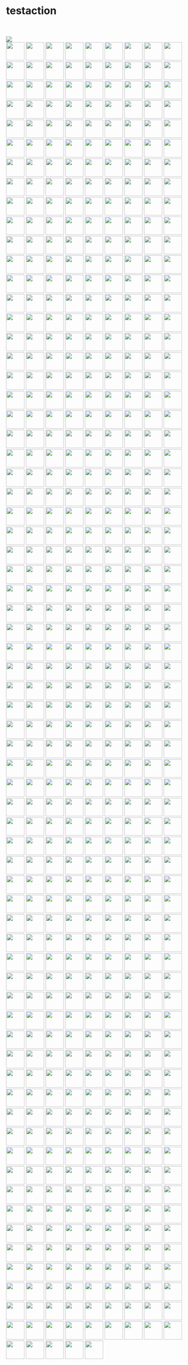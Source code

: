 # testaction
<br><!-- Do not remove start of hero-bot --><br>
<img src="https://img.shields.io/badge/all--contributors-608-orange"><br>
<a href="https://github.com/zxf2017"><img src="https://avatars.githubusercontent.com/u/29620478?v=4" width="50px" /></a>
<a href="https://github.com/zwhitchcox"><img src="https://avatars.githubusercontent.com/u/4328800?v=4" width="50px" /></a>
<a href="https://github.com/zwd1208"><img src="https://avatars.githubusercontent.com/u/15153901?v=4" width="50px" /></a>
<a href="https://github.com/zpao"><img src="https://avatars.githubusercontent.com/u/8445?v=4" width="50px" /></a>
<a href="https://github.com/zombieJ"><img src="https://avatars.githubusercontent.com/u/5378891?v=4" width="50px" /></a>
<a href="https://github.com/zhoubo0317"><img src="https://avatars.githubusercontent.com/u/51948620?v=4" width="50px" /></a>
<a href="https://github.com/zertosh"><img src="https://avatars.githubusercontent.com/u/830952?v=4" width="50px" /></a>
<a href="https://github.com/zerowe-seven"><img src="https://avatars.githubusercontent.com/u/57790060?v=4" width="50px" /></a>
<a href="https://github.com/zcohn"><img src="https://avatars.githubusercontent.com/u/10077390?v=4" width="50px" /></a>
<a href="https://github.com/yxm1536"><img src="https://avatars.githubusercontent.com/u/62009483?v=4" width="50px" /></a>
<a href="https://github.com/yuyokk"><img src="https://avatars.githubusercontent.com/u/1225343?v=4" width="50px" /></a>
<a href="https://github.com/yungsters"><img src="https://avatars.githubusercontent.com/u/55161?v=4" width="50px" /></a>
<a href="https://github.com/yu-tian113"><img src="https://avatars.githubusercontent.com/u/1249823?v=4" width="50px" /></a>
<a href="https://github.com/youny626"><img src="https://avatars.githubusercontent.com/u/9016120?v=4" width="50px" /></a>
<a href="https://github.com/yiuluchen"><img src="https://avatars.githubusercontent.com/u/23047684?v=4" width="50px" /></a>
<a href="https://github.com/yiminghe"><img src="https://avatars.githubusercontent.com/u/200876?v=4" width="50px" /></a>
<a href="https://github.com/yhmo"><img src="https://avatars.githubusercontent.com/u/2282099?v=4" width="50px" /></a>
<a href="https://github.com/yhagio"><img src="https://avatars.githubusercontent.com/u/2874081?v=4" width="50px" /></a>
<a href="https://github.com/yenshih"><img src="https://avatars.githubusercontent.com/u/14069488?v=4" width="50px" /></a>
<a href="https://github.com/yding6"><img src="https://avatars.githubusercontent.com/u/26910870?v=4" width="50px" /></a>
<a href="https://github.com/yanliang567"><img src="https://avatars.githubusercontent.com/u/82361606?v=4" width="50px" /></a>
<a href="https://github.com/yangshun"><img src="https://avatars.githubusercontent.com/u/1315101?v=4" width="50px" /></a>
<a href="https://github.com/yangmillstheory"><img src="https://avatars.githubusercontent.com/u/2729079?v=4" width="50px" /></a>
<a href="https://github.com/yamasite"><img src="https://avatars.githubusercontent.com/u/10089260?v=4" width="50px" /></a>
<a href="https://github.com/xudalin0609"><img src="https://avatars.githubusercontent.com/u/35444753?v=4" width="50px" /></a>
<a href="https://github.com/xjlim"><img src="https://avatars.githubusercontent.com/u/10875678?v=4" width="50px" /></a>
<a href="https://github.com/xixixao"><img src="https://avatars.githubusercontent.com/u/1473433?v=4" width="50px" /></a>
<a href="https://github.com/xige-16"><img src="https://avatars.githubusercontent.com/u/20124155?v=4" width="50px" /></a>
<a href="https://github.com/xiecong"><img src="https://avatars.githubusercontent.com/u/2120510?v=4" width="50px" /></a>
<a href="https://github.com/xiaocai2333"><img src="https://avatars.githubusercontent.com/u/46207236?v=4" width="50px" /></a>
<a href="https://github.com/wscxyey"><img src="https://avatars.githubusercontent.com/u/48882296?v=4" width="50px" /></a>
<a href="https://github.com/wincent"><img src="https://avatars.githubusercontent.com/u/7074?v=4" width="50px" /></a>
<a href="https://github.com/wherestheguac"><img src="https://avatars.githubusercontent.com/u/24465189?v=4" width="50px" /></a>
<a href="https://github.com/weishuo2"><img src="https://avatars.githubusercontent.com/u/27938020?v=4" width="50px" /></a>
<a href="https://github.com/water32"><img src="https://avatars.githubusercontent.com/u/13234561?v=4" width="50px" /></a>
<a href="https://github.com/watadarkstar"><img src="https://avatars.githubusercontent.com/u/3059371?v=4" width="50px" /></a>
<a href="https://github.com/wangting0128"><img src="https://avatars.githubusercontent.com/u/26307815?v=4" width="50px" /></a>
<a href="https://github.com/waldreiter"><img src="https://avatars.githubusercontent.com/u/1382156?v=4" width="50px" /></a>
<a href="https://github.com/volkanunsal"><img src="https://avatars.githubusercontent.com/u/151600?v=4" width="50px" /></a>
<a href="https://github.com/vjeux"><img src="https://avatars.githubusercontent.com/u/197597?v=4" width="50px" /></a>
<a href="https://github.com/vitorbal"><img src="https://avatars.githubusercontent.com/u/626038?v=4" width="50px" /></a>
<a href="https://github.com/vipulnsward"><img src="https://avatars.githubusercontent.com/u/567626?v=4" width="50px" /></a>
<a href="https://github.com/vincentriemer"><img src="https://avatars.githubusercontent.com/u/1398555?v=4" width="50px" /></a>
<a href="https://github.com/vfdev-5"><img src="https://avatars.githubusercontent.com/u/2459423?v=4" width="50px" /></a>
<a href="https://github.com/vaibhavjayaraman"><img src="https://avatars.githubusercontent.com/u/26752388?v=4" width="50px" /></a>
<a href="https://github.com/undernewmanagement"><img src="https://avatars.githubusercontent.com/u/351998?v=4" width="50px" /></a>
<a href="https://github.com/tux-tn"><img src="https://avatars.githubusercontent.com/u/1423022?v=4" width="50px" /></a>
<a href="https://github.com/tttp"><img src="https://avatars.githubusercontent.com/u/128426?v=4" width="50px" /></a>
<a href="https://github.com/tsriram"><img src="https://avatars.githubusercontent.com/u/450559?v=4" width="50px" /></a>
<a href="https://github.com/trueadm"><img src="https://avatars.githubusercontent.com/u/1519870?v=4" width="50px" /></a>
<a href="https://github.com/troydemonbreun"><img src="https://avatars.githubusercontent.com/u/770448?v=4" width="50px" /></a>
<a href="https://github.com/troutowicz"><img src="https://avatars.githubusercontent.com/u/8117994?v=4" width="50px" /></a>
<a href="https://github.com/trevorsmith"><img src="https://avatars.githubusercontent.com/u/14433?v=4" width="50px" /></a>
<a href="https://github.com/tomocchino"><img src="https://avatars.githubusercontent.com/u/13947?v=4" width="50px" /></a>
<a href="https://github.com/tinkerlin"><img src="https://avatars.githubusercontent.com/u/13817362?v=4" width="50px" /></a>
<a href="https://github.com/timjacobi"><img src="https://avatars.githubusercontent.com/u/2023165?v=4" width="50px" /></a>
<a href="https://github.com/thywdy"><img src="https://avatars.githubusercontent.com/u/56624359?v=4" width="50px" /></a>
<a href="https://github.com/thymikee"><img src="https://avatars.githubusercontent.com/u/5106466?v=4" width="50px" /></a>
<a href="https://github.com/threepointone"><img src="https://avatars.githubusercontent.com/u/18808?v=4" width="50px" /></a>
<a href="https://github.com/thiago-franco"><img src="https://avatars.githubusercontent.com/u/4977807?v=4" width="50px" /></a>
<a href="https://github.com/theseyi"><img src="https://avatars.githubusercontent.com/u/3725821?v=4" width="50px" /></a>
<a href="https://github.com/thekevlau"><img src="https://avatars.githubusercontent.com/u/4583201?v=4" width="50px" /></a>
<a href="https://github.com/theKashey"><img src="https://avatars.githubusercontent.com/u/582410?v=4" width="50px" /></a>
<a href="https://github.com/thatch"><img src="https://avatars.githubusercontent.com/u/49834?v=4" width="50px" /></a>
<a href="https://github.com/terabaud"><img src="https://avatars.githubusercontent.com/u/949950?v=4" width="50px" /></a>
<a href="https://github.com/teosz"><img src="https://avatars.githubusercontent.com/u/4419636?v=4" width="50px" /></a>
<a href="https://github.com/tendant"><img src="https://avatars.githubusercontent.com/u/37181?v=4" width="50px" /></a>
<a href="https://github.com/tbroadley"><img src="https://avatars.githubusercontent.com/u/8731922?v=4" width="50px" /></a>
<a href="https://github.com/taydy"><img src="https://avatars.githubusercontent.com/u/24822588?v=4" width="50px" /></a>
<a href="https://github.com/taneliang"><img src="https://avatars.githubusercontent.com/u/12784593?v=4" width="50px" /></a>
<a href="https://github.com/talentAN"><img src="https://avatars.githubusercontent.com/u/17634030?v=4" width="50px" /></a>
<a href="https://github.com/taehwanno"><img src="https://avatars.githubusercontent.com/u/7760903?v=4" width="50px" /></a>
<a href="https://github.com/tae-jun"><img src="https://avatars.githubusercontent.com/u/8201019?v=4" width="50px" /></a>
<a href="https://github.com/syranide"><img src="https://avatars.githubusercontent.com/u/1714255?v=4" width="50px" /></a>
<a href="https://github.com/sw-yx"><img src="https://avatars.githubusercontent.com/u/6764957?v=4" width="50px" /></a>
<a href="https://github.com/sverrejoh"><img src="https://avatars.githubusercontent.com/u/1209?v=4" width="50px" /></a>
<a href="https://github.com/svenheden"><img src="https://avatars.githubusercontent.com/u/76098?v=4" width="50px" /></a>
<a href="https://github.com/sunby"><img src="https://avatars.githubusercontent.com/u/9817127?v=4" width="50px" /></a>
<a href="https://github.com/subtleGradient"><img src="https://avatars.githubusercontent.com/u/4117?v=4" width="50px" /></a>
<a href="https://github.com/submetu"><img src="https://avatars.githubusercontent.com/u/18688941?v=4" width="50px" /></a>
<a href="https://github.com/stoyan"><img src="https://avatars.githubusercontent.com/u/51308?v=4" width="50px" /></a>
<a href="https://github.com/stkb"><img src="https://avatars.githubusercontent.com/u/6125444?v=4" width="50px" /></a>
<a href="https://github.com/stevemandala"><img src="https://avatars.githubusercontent.com/u/9901641?v=4" width="50px" /></a>
<a href="https://github.com/sre-ci-robot"><img src="https://avatars.githubusercontent.com/u/56469371?v=4" width="50px" /></a>
<a href="https://github.com/sophiebits-humu"><img src="https://avatars.githubusercontent.com/u/46688646?v=4" width="50px" /></a>
<a href="https://github.com/sophiebits"><img src="https://avatars.githubusercontent.com/u/6820?v=4" width="50px" /></a>
<a href="https://github.com/sophiawho"><img src="https://avatars.githubusercontent.com/u/22530390?v=4" width="50px" /></a>
<a href="https://github.com/sompylasar"><img src="https://avatars.githubusercontent.com/u/498274?v=4" width="50px" /></a>
<a href="https://github.com/snyk-bot"><img src="https://avatars.githubusercontent.com/u/19733683?v=4" width="50px" /></a>
<a href="https://github.com/slorber"><img src="https://avatars.githubusercontent.com/u/749374?v=4" width="50px" /></a>
<a href="https://github.com/sktguha"><img src="https://avatars.githubusercontent.com/u/8387608?v=4" width="50px" /></a>
<a href="https://github.com/skiritsis"><img src="https://avatars.githubusercontent.com/u/29357763?v=4" width="50px" /></a>
<a href="https://github.com/siriusctrl"><img src="https://avatars.githubusercontent.com/u/26541600?v=4" width="50px" /></a>
<a href="https://github.com/shubheksha"><img src="https://avatars.githubusercontent.com/u/7693422?v=4" width="50px" /></a>
<a href="https://github.com/shubhankaray"><img src="https://avatars.githubusercontent.com/u/28792543?v=4" width="50px" /></a>
<a href="https://github.com/shripadk"><img src="https://avatars.githubusercontent.com/u/189344?v=4" width="50px" /></a>
<a href="https://github.com/shiyu22"><img src="https://avatars.githubusercontent.com/u/53459423?v=4" width="50px" /></a>
<a href="https://github.com/shiyu09"><img src="https://avatars.githubusercontent.com/u/39143280?v=4" width="50px" /></a>
<a href="https://github.com/shinnn"><img src="https://avatars.githubusercontent.com/u/1131567?v=4" width="50px" /></a>
<a href="https://github.com/shengjun1985"><img src="https://avatars.githubusercontent.com/u/49774184?v=4" width="50px" /></a>
<a href="https://github.com/shengjh"><img src="https://avatars.githubusercontent.com/u/46514371?v=4" width="50px" /></a>
<a href="https://github.com/shanghaikid"><img src="https://avatars.githubusercontent.com/u/185051?v=4" width="50px" /></a>
<a href="https://github.com/shaneosullivan"><img src="https://avatars.githubusercontent.com/u/49378?v=4" width="50px" /></a>
<a href="https://github.com/shana0325"><img src="https://avatars.githubusercontent.com/u/33335490?v=4" width="50px" /></a>
<a href="https://github.com/seiffert"><img src="https://avatars.githubusercontent.com/u/1111118?v=4" width="50px" /></a>
<a href="https://github.com/sebmck"><img src="https://avatars.githubusercontent.com/u/853712?v=4" width="50px" /></a>
<a href="https://github.com/sebmarkbage"><img src="https://avatars.githubusercontent.com/u/63648?v=4" width="50px" /></a>
<a href="https://github.com/sdsingh"><img src="https://avatars.githubusercontent.com/u/3139282?v=4" width="50px" /></a>
<a href="https://github.com/sdaulton"><img src="https://avatars.githubusercontent.com/u/8037929?v=4" width="50px" /></a>
<a href="https://github.com/scsven"><img src="https://avatars.githubusercontent.com/u/12595343?v=4" width="50px" /></a>
<a href="https://github.com/scottburch"><img src="https://avatars.githubusercontent.com/u/103808?v=4" width="50px" /></a>
<a href="https://github.com/saravananselvamohan"><img src="https://avatars.githubusercontent.com/u/43172875?v=4" width="50px" /></a>
<a href="https://github.com/samselikoff"><img src="https://avatars.githubusercontent.com/u/2922250?v=4" width="50px" /></a>
<a href="https://github.com/sammy-SC"><img src="https://avatars.githubusercontent.com/u/1733610?v=4" width="50px" /></a>
<a href="https://github.com/sahuang"><img src="https://avatars.githubusercontent.com/u/26035292?v=4" width="50px" /></a>
<a href="https://github.com/sahrens"><img src="https://avatars.githubusercontent.com/u/1509831?v=4" width="50px" /></a>
<a href="https://github.com/ryota-murakami"><img src="https://avatars.githubusercontent.com/u/5501268?v=4" width="50px" /></a>
<a href="https://github.com/rwoodnz"><img src="https://avatars.githubusercontent.com/u/6194471?v=4" width="50px" /></a>
<a href="https://github.com/rthor"><img src="https://avatars.githubusercontent.com/u/1608329?v=4" width="50px" /></a>
<a href="https://github.com/rricard"><img src="https://avatars.githubusercontent.com/u/246520?v=4" width="50px" /></a>
<a href="https://github.com/rpanchal1996"><img src="https://avatars.githubusercontent.com/u/15156643?v=4" width="50px" /></a>
<a href="https://github.com/romamatusevich"><img src="https://avatars.githubusercontent.com/u/1313221?v=4" width="50px" /></a>
<a href="https://github.com/roderickhsiao"><img src="https://avatars.githubusercontent.com/u/3906130?v=4" width="50px" /></a>
<a href="https://github.com/robinweser"><img src="https://avatars.githubusercontent.com/u/10060928?v=4" width="50px" /></a>
<a href="https://github.com/rileytomasek"><img src="https://avatars.githubusercontent.com/u/895082?v=4" width="50px" /></a>
<a href="https://github.com/rickyvetter"><img src="https://avatars.githubusercontent.com/u/4370652?v=4" width="50px" /></a>
<a href="https://github.com/rickhanlonii"><img src="https://avatars.githubusercontent.com/u/2440089?v=4" width="50px" /></a>
<a href="https://github.com/rickbeerendonk"><img src="https://avatars.githubusercontent.com/u/479223?v=4" width="50px" /></a>
<a href="https://github.com/richiethomas"><img src="https://avatars.githubusercontent.com/u/3839713?v=4" width="50px" /></a>
<a href="https://github.com/richardliaw"><img src="https://avatars.githubusercontent.com/u/4529381?v=4" width="50px" /></a>
<a href="https://github.com/remixz"><img src="https://avatars.githubusercontent.com/u/1459603?v=4" width="50px" /></a>
<a href="https://github.com/raunofreiberg"><img src="https://avatars.githubusercontent.com/u/23662329?v=4" width="50px" /></a>
<a href="https://github.com/raphamorim"><img src="https://avatars.githubusercontent.com/u/3630346?v=4" width="50px" /></a>
<a href="https://github.com/rajendraarora16"><img src="https://avatars.githubusercontent.com/u/7589596?v=4" width="50px" /></a>
<a href="https://github.com/rafd"><img src="https://avatars.githubusercontent.com/u/89664?v=4" width="50px" /></a>
<a href="https://github.com/quark-zju"><img src="https://avatars.githubusercontent.com/u/445459?v=4" width="50px" /></a>
<a href="https://github.com/quadrupleslap"><img src="https://avatars.githubusercontent.com/u/6666547?v=4" width="50px" /></a>
<a href="https://github.com/qingfeng10"><img src="https://avatars.githubusercontent.com/u/9359056?v=4" width="50px" /></a>
<a href="https://github.com/puradox"><img src="https://avatars.githubusercontent.com/u/941763?v=4" width="50px" /></a>
<a href="https://github.com/protron"><img src="https://avatars.githubusercontent.com/u/465963?v=4" width="50px" /></a>
<a href="https://github.com/prayagverma"><img src="https://avatars.githubusercontent.com/u/829526?v=4" width="50px" /></a>
<a href="https://github.com/prathamesh-sonpatki"><img src="https://avatars.githubusercontent.com/u/621238?v=4" width="50px" /></a>
<a href="https://github.com/pradeep90"><img src="https://avatars.githubusercontent.com/u/386555?v=4" width="50px" /></a>
<a href="https://github.com/pomber"><img src="https://avatars.githubusercontent.com/u/1911623?v=4" width="50px" /></a>
<a href="https://github.com/pluma"><img src="https://avatars.githubusercontent.com/u/1280922?v=4" width="50px" /></a>
<a href="https://github.com/plievone"><img src="https://avatars.githubusercontent.com/u/134936?v=4" width="50px" /></a>
<a href="https://github.com/piscolomo"><img src="https://avatars.githubusercontent.com/u/1186240?v=4" width="50px" /></a>
<a href="https://github.com/piranha"><img src="https://avatars.githubusercontent.com/u/6553?v=4" width="50px" /></a>
<a href="https://github.com/piperchester"><img src="https://avatars.githubusercontent.com/u/1530684?v=4" width="50px" /></a>
<a href="https://github.com/pieterv"><img src="https://avatars.githubusercontent.com/u/438482?v=4" width="50px" /></a>
<a href="https://github.com/philix"><img src="https://avatars.githubusercontent.com/u/207795?v=4" width="50px" /></a>
<a href="https://github.com/philipp-spiess"><img src="https://avatars.githubusercontent.com/u/458591?v=4" width="50px" /></a>
<a href="https://github.com/phantom8548"><img src="https://avatars.githubusercontent.com/u/11576622?v=4" width="50px" /></a>
<a href="https://github.com/petehunt"><img src="https://avatars.githubusercontent.com/u/239742?v=4" width="50px" /></a>
<a href="https://github.com/pengjeck"><img src="https://avatars.githubusercontent.com/u/14035577?v=4" width="50px" /></a>
<a href="https://github.com/pekim"><img src="https://avatars.githubusercontent.com/u/40704?v=4" width="50px" /></a>
<a href="https://github.com/pedronauck"><img src="https://avatars.githubusercontent.com/u/2029172?v=4" width="50px" /></a>
<a href="https://github.com/passy"><img src="https://avatars.githubusercontent.com/u/9906?v=4" width="50px" /></a>
<a href="https://github.com/orta"><img src="https://avatars.githubusercontent.com/u/49038?v=4" width="50px" /></a>
<a href="https://github.com/operatino"><img src="https://avatars.githubusercontent.com/u/1260461?v=4" width="50px" /></a>
<a href="https://github.com/op-hunter"><img src="https://avatars.githubusercontent.com/u/5617677?v=4" width="50px" /></a>
<a href="https://github.com/omarsy"><img src="https://avatars.githubusercontent.com/u/15034695?v=4" width="50px" /></a>
<a href="https://github.com/oluckyman"><img src="https://avatars.githubusercontent.com/u/642673?v=4" width="50px" /></a>
<a href="https://github.com/oiva"><img src="https://avatars.githubusercontent.com/u/504591?v=4" width="50px" /></a>
<a href="https://github.com/nw"><img src="https://avatars.githubusercontent.com/u/54197?v=4" width="50px" /></a>
<a href="https://github.com/nutboltu"><img src="https://avatars.githubusercontent.com/u/9896958?v=4" width="50px" /></a>
<a href="https://github.com/noyobo"><img src="https://avatars.githubusercontent.com/u/1292082?v=4" width="50px" /></a>
<a href="https://github.com/nmn"><img src="https://avatars.githubusercontent.com/u/3582514?v=4" width="50px" /></a>
<a href="https://github.com/nmasahiro"><img src="https://avatars.githubusercontent.com/u/10880858?v=4" width="50px" /></a>
<a href="https://github.com/ning-github"><img src="https://avatars.githubusercontent.com/u/7812178?v=4" width="50px" /></a>
<a href="https://github.com/nikolas"><img src="https://avatars.githubusercontent.com/u/59292?v=4" width="50px" /></a>
<a href="https://github.com/nihgwu"><img src="https://avatars.githubusercontent.com/u/2595058?v=4" width="50px" /></a>
<a href="https://github.com/nick-thompson"><img src="https://avatars.githubusercontent.com/u/1278445?v=4" width="50px" /></a>
<a href="https://github.com/nicholasbs"><img src="https://avatars.githubusercontent.com/u/50336?v=4" width="50px" /></a>
<a href="https://github.com/nhunzaker"><img src="https://avatars.githubusercontent.com/u/590904?v=4" width="50px" /></a>
<a href="https://github.com/ngavalas"><img src="https://avatars.githubusercontent.com/u/4701284?v=4" width="50px" /></a>
<a href="https://github.com/neza2017"><img src="https://avatars.githubusercontent.com/u/34152706?v=4" width="50px" /></a>
<a href="https://github.com/neojski"><img src="https://avatars.githubusercontent.com/u/3188532?v=4" width="50px" /></a>
<a href="https://github.com/necolas"><img src="https://avatars.githubusercontent.com/u/239676?v=4" width="50px" /></a>
<a href="https://github.com/natoka"><img src="https://avatars.githubusercontent.com/u/1751024?v=4" width="50px" /></a>
<a href="https://github.com/nateq314"><img src="https://avatars.githubusercontent.com/u/1175921?v=4" width="50px" /></a>
<a href="https://github.com/nameczz"><img src="https://avatars.githubusercontent.com/u/20559208?v=4" width="50px" /></a>
<a href="https://github.com/mzabriskie"><img src="https://avatars.githubusercontent.com/u/199035?v=4" width="50px" /></a>
<a href="https://github.com/mxstbr"><img src="https://avatars.githubusercontent.com/u/7525670?v=4" width="50px" /></a>
<a href="https://github.com/mwijaya3"><img src="https://avatars.githubusercontent.com/u/13628992?v=4" width="50px" /></a>
<a href="https://github.com/murtazahaveliwala"><img src="https://avatars.githubusercontent.com/u/5851868?v=4" width="50px" /></a>
<a href="https://github.com/mui"><img src="https://avatars.githubusercontent.com/u/199277?v=4" width="50px" /></a>
<a href="https://github.com/mtharrison"><img src="https://avatars.githubusercontent.com/u/916064?v=4" width="50px" /></a>
<a href="https://github.com/msmania"><img src="https://avatars.githubusercontent.com/u/1780142?v=4" width="50px" /></a>
<a href="https://github.com/mroch"><img src="https://avatars.githubusercontent.com/u/3012?v=4" width="50px" /></a>
<a href="https://github.com/mridgway"><img src="https://avatars.githubusercontent.com/u/191142?v=4" width="50px" /></a>
<a href="https://github.com/motiz88"><img src="https://avatars.githubusercontent.com/u/2246565?v=4" width="50px" /></a>
<a href="https://github.com/montogeek"><img src="https://avatars.githubusercontent.com/u/1002461?v=4" width="50px" /></a>
<a href="https://github.com/monsanto"><img src="https://avatars.githubusercontent.com/u/247721?v=4" width="50px" /></a>
<a href="https://github.com/monkindey"><img src="https://avatars.githubusercontent.com/u/6913898?v=4" width="50px" /></a>
<a href="https://github.com/moe-of-faith"><img src="https://avatars.githubusercontent.com/u/5696721?v=4" width="50px" /></a>
<a href="https://github.com/mmoss"><img src="https://avatars.githubusercontent.com/u/648160?v=4" width="50px" /></a>
<a href="https://github.com/mmarkelov"><img src="https://avatars.githubusercontent.com/u/22371328?v=4" width="50px" /></a>
<a href="https://github.com/mjul"><img src="https://avatars.githubusercontent.com/u/142868?v=4" width="50px" /></a>
<a href="https://github.com/mitermayer"><img src="https://avatars.githubusercontent.com/u/1042131?v=4" width="50px" /></a>
<a href="https://github.com/mitenka"><img src="https://avatars.githubusercontent.com/u/1084541?v=4" width="50px" /></a>
<a href="https://github.com/misoguy"><img src="https://avatars.githubusercontent.com/u/12230408?v=4" width="50px" /></a>
<a href="https://github.com/millermedeiros"><img src="https://avatars.githubusercontent.com/u/155633?v=4" width="50px" /></a>
<a href="https://github.com/mileyzjq"><img src="https://avatars.githubusercontent.com/u/37039827?v=4" width="50px" /></a>
<a href="https://github.com/milesj"><img src="https://avatars.githubusercontent.com/u/143744?v=4" width="50px" /></a>
<a href="https://github.com/mihaip"><img src="https://avatars.githubusercontent.com/u/513813?v=4" width="50px" /></a>
<a href="https://github.com/michaelrp"><img src="https://avatars.githubusercontent.com/u/1393096?v=4" width="50px" /></a>
<a href="https://github.com/michaelgmcd"><img src="https://avatars.githubusercontent.com/u/8161781?v=4" width="50px" /></a>
<a href="https://github.com/mhujer"><img src="https://avatars.githubusercontent.com/u/353372?v=4" width="50px" /></a>
<a href="https://github.com/mgol"><img src="https://avatars.githubusercontent.com/u/1758366?v=4" width="50px" /></a>
<a href="https://github.com/mfunkie"><img src="https://avatars.githubusercontent.com/u/1137065?v=4" width="50px" /></a>
<a href="https://github.com/mertkahyaoglu"><img src="https://avatars.githubusercontent.com/u/7414026?v=4" width="50px" /></a>
<a href="https://github.com/mengwa41"><img src="https://avatars.githubusercontent.com/u/43117297?v=4" width="50px" /></a>
<a href="https://github.com/mcsheffrey"><img src="https://avatars.githubusercontent.com/u/61091?v=4" width="50px" /></a>
<a href="https://github.com/maxdeviant"><img src="https://avatars.githubusercontent.com/u/1486634?v=4" width="50px" /></a>
<a href="https://github.com/matthewwithanm"><img src="https://avatars.githubusercontent.com/u/126263?v=4" width="50px" /></a>
<a href="https://github.com/matthewjohnston4"><img src="https://avatars.githubusercontent.com/u/986185?v=4" width="50px" /></a>
<a href="https://github.com/matiassingers"><img src="https://avatars.githubusercontent.com/u/938453?v=4" width="50px" /></a>
<a href="https://github.com/mathieumg"><img src="https://avatars.githubusercontent.com/u/1624812?v=4" width="50px" /></a>
<a href="https://github.com/marvinhagemeister"><img src="https://avatars.githubusercontent.com/u/1062408?v=4" width="50px" /></a>
<a href="https://github.com/marocchino"><img src="https://avatars.githubusercontent.com/u/128431?v=4" width="50px" /></a>
<a href="https://github.com/markijbema"><img src="https://avatars.githubusercontent.com/u/624143?v=4" width="50px" /></a>
<a href="https://github.com/marjan-georgiev"><img src="https://avatars.githubusercontent.com/u/8687?v=4" width="50px" /></a>
<a href="https://github.com/mariodu"><img src="https://avatars.githubusercontent.com/u/1409643?v=4" width="50px" /></a>
<a href="https://github.com/makky3939"><img src="https://avatars.githubusercontent.com/u/4876459?v=4" width="50px" /></a>
<a href="https://github.com/maisano"><img src="https://avatars.githubusercontent.com/u/689081?v=4" width="50px" /></a>
<a href="https://github.com/madeinfree"><img src="https://avatars.githubusercontent.com/u/4027049?v=4" width="50px" /></a>
<a href="https://github.com/maciej-ka"><img src="https://avatars.githubusercontent.com/u/5403694?v=4" width="50px" /></a>
<a href="https://github.com/lyip1992"><img src="https://avatars.githubusercontent.com/u/10737293?v=4" width="50px" /></a>
<a href="https://github.com/lwglgy"><img src="https://avatars.githubusercontent.com/u/26682620?v=4" width="50px" /></a>
<a href="https://github.com/lunaruan"><img src="https://avatars.githubusercontent.com/u/2735514?v=4" width="50px" /></a>
<a href="https://github.com/lucasecdb"><img src="https://avatars.githubusercontent.com/u/10223856?v=4" width="50px" /></a>
<a href="https://github.com/lrowe"><img src="https://avatars.githubusercontent.com/u/290859?v=4" width="50px" /></a>
<a href="https://github.com/loguo"><img src="https://avatars.githubusercontent.com/u/15364733?v=4" width="50px" /></a>
<a href="https://github.com/ljharb"><img src="https://avatars.githubusercontent.com/u/45469?v=4" width="50px" /></a>
<a href="https://github.com/lipis"><img src="https://avatars.githubusercontent.com/u/125676?v=4" width="50px" /></a>
<a href="https://github.com/linshunghuang"><img src="https://avatars.githubusercontent.com/u/11562092?v=4" width="50px" /></a>
<a href="https://github.com/liangshi7"><img src="https://avatars.githubusercontent.com/u/13260879?v=4" width="50px" /></a>
<a href="https://github.com/levibuzolic"><img src="https://avatars.githubusercontent.com/u/721323?v=4" width="50px" /></a>
<a href="https://github.com/lena-kashtelyan"><img src="https://avatars.githubusercontent.com/u/17101234?v=4" width="50px" /></a>
<a href="https://github.com/lelandrichardson"><img src="https://avatars.githubusercontent.com/u/1885623?v=4" width="50px" /></a>
<a href="https://github.com/leebyron"><img src="https://avatars.githubusercontent.com/u/50130?v=4" width="50px" /></a>
<a href="https://github.com/lee-eve"><img src="https://avatars.githubusercontent.com/u/9720105?v=4" width="50px" /></a>
<a href="https://github.com/ldworkin"><img src="https://avatars.githubusercontent.com/u/1062275?v=4" width="50px" /></a>
<a href="https://github.com/lasekio"><img src="https://avatars.githubusercontent.com/u/8137000?v=4" width="50px" /></a>
<a href="https://github.com/lacker"><img src="https://avatars.githubusercontent.com/u/106475?v=4" width="50px" /></a>
<a href="https://github.com/kunukn"><img src="https://avatars.githubusercontent.com/u/3199603?v=4" width="50px" /></a>
<a href="https://github.com/kohei-takata"><img src="https://avatars.githubusercontent.com/u/7623979?v=4" width="50px" /></a>
<a href="https://github.com/koba04"><img src="https://avatars.githubusercontent.com/u/250407?v=4" width="50px" /></a>
<a href="https://github.com/kmeht"><img src="https://avatars.githubusercontent.com/u/1120478?v=4" width="50px" /></a>
<a href="https://github.com/kkashin"><img src="https://avatars.githubusercontent.com/u/2709032?v=4" width="50px" /></a>
<a href="https://github.com/keyz"><img src="https://avatars.githubusercontent.com/u/2268452?v=4" width="50px" /></a>
<a href="https://github.com/kevinzwhuang"><img src="https://avatars.githubusercontent.com/u/7256178?v=4" width="50px" /></a>
<a href="https://github.com/kevinold"><img src="https://avatars.githubusercontent.com/u/21967?v=4" width="50px" /></a>
<a href="https://github.com/kerolloz"><img src="https://avatars.githubusercontent.com/u/36763164?v=4" width="50px" /></a>
<a href="https://github.com/kentcdodds"><img src="https://avatars.githubusercontent.com/u/1500684?v=4" width="50px" /></a>
<a href="https://github.com/kchia"><img src="https://avatars.githubusercontent.com/u/7776562?v=4" width="50px" /></a>
<a href="https://github.com/kassens"><img src="https://avatars.githubusercontent.com/u/11849?v=4" width="50px" /></a>
<a href="https://github.com/karlhorky"><img src="https://avatars.githubusercontent.com/u/1935696?v=4" width="50px" /></a>
<a href="https://github.com/karczk"><img src="https://avatars.githubusercontent.com/u/8329336?v=4" width="50px" /></a>
<a href="https://github.com/jwworth"><img src="https://avatars.githubusercontent.com/u/2782858?v=4" width="50px" /></a>
<a href="https://github.com/julen"><img src="https://avatars.githubusercontent.com/u/16768?v=4" width="50px" /></a>
<a href="https://github.com/jtmalinowski"><img src="https://avatars.githubusercontent.com/u/645127?v=4" width="50px" /></a>
<a href="https://github.com/jreese"><img src="https://avatars.githubusercontent.com/u/6444?v=4" width="50px" /></a>
<a href="https://github.com/jquense"><img src="https://avatars.githubusercontent.com/u/339286?v=4" width="50px" /></a>
<a href="https://github.com/joshma"><img src="https://avatars.githubusercontent.com/u/64739?v=4" width="50px" /></a>
<a href="https://github.com/joshduck"><img src="https://avatars.githubusercontent.com/u/240284?v=4" width="50px" /></a>
<a href="https://github.com/josephsavona"><img src="https://avatars.githubusercontent.com/u/6425824?v=4" width="50px" /></a>
<a href="https://github.com/jordwalke"><img src="https://avatars.githubusercontent.com/u/977348?v=4" width="50px" /></a>
<a href="https://github.com/jontewks"><img src="https://avatars.githubusercontent.com/u/3970573?v=4" width="50px" /></a>
<a href="https://github.com/jonscottclark"><img src="https://avatars.githubusercontent.com/u/214676?v=4" width="50px" /></a>
<a href="https://github.com/jonhester"><img src="https://avatars.githubusercontent.com/u/3527123?v=4" width="50px" /></a>
<a href="https://github.com/jonathan-beebe"><img src="https://avatars.githubusercontent.com/u/107694?v=4" width="50px" /></a>
<a href="https://github.com/joecritch"><img src="https://avatars.githubusercontent.com/u/24449?v=4" width="50px" /></a>
<a href="https://github.com/jnu"><img src="https://avatars.githubusercontent.com/u/1069899?v=4" width="50px" /></a>
<a href="https://github.com/jlongster"><img src="https://avatars.githubusercontent.com/u/17031?v=4" width="50px" /></a>
<a href="https://github.com/jlfwong"><img src="https://avatars.githubusercontent.com/u/150329?v=4" width="50px" /></a>
<a href="https://github.com/jkx8fc"><img src="https://avatars.githubusercontent.com/u/31717785?v=4" width="50px" /></a>
<a href="https://github.com/jkterry1"><img src="https://avatars.githubusercontent.com/u/19422700?v=4" width="50px" /></a>
<a href="https://github.com/jinmmd"><img src="https://avatars.githubusercontent.com/u/480907?v=4" width="50px" /></a>
<a href="https://github.com/jimfb"><img src="https://avatars.githubusercontent.com/u/9595985?v=4" width="50px" /></a>
<a href="https://github.com/jielinxu"><img src="https://avatars.githubusercontent.com/u/52057195?v=4" width="50px" /></a>
<a href="https://github.com/jgebhardt"><img src="https://avatars.githubusercontent.com/u/632968?v=4" width="50px" /></a>
<a href="https://github.com/jfo84"><img src="https://avatars.githubusercontent.com/u/11723485?v=4" width="50px" /></a>
<a href="https://github.com/jeyraof"><img src="https://avatars.githubusercontent.com/u/2032880?v=4" width="50px" /></a>
<a href="https://github.com/jessijzhao"><img src="https://avatars.githubusercontent.com/u/35235453?v=4" width="50px" /></a>
<a href="https://github.com/jessebeach"><img src="https://avatars.githubusercontent.com/u/345913?v=4" width="50px" /></a>
<a href="https://github.com/jergason"><img src="https://avatars.githubusercontent.com/u/72027?v=4" width="50px" /></a>
<a href="https://github.com/jelena-markovic"><img src="https://avatars.githubusercontent.com/u/16062506?v=4" width="50px" /></a>
<a href="https://github.com/jeffreylin"><img src="https://avatars.githubusercontent.com/u/706406?v=4" width="50px" /></a>
<a href="https://github.com/jeffoverflow"><img src="https://avatars.githubusercontent.com/u/24581746?v=4" width="50px" /></a>
<a href="https://github.com/jeffchan"><img src="https://avatars.githubusercontent.com/u/97428?v=4" width="50px" /></a>
<a href="https://github.com/jeanlauliac"><img src="https://avatars.githubusercontent.com/u/1733570?v=4" width="50px" /></a>
<a href="https://github.com/jdudak"><img src="https://avatars.githubusercontent.com/u/11788028?v=4" width="50px" /></a>
<a href="https://github.com/jddxf"><img src="https://avatars.githubusercontent.com/u/11155177?v=4" width="50px" /></a>
<a href="https://github.com/jdalton"><img src="https://avatars.githubusercontent.com/u/4303?v=4" width="50px" /></a>
<a href="https://github.com/jbonta"><img src="https://avatars.githubusercontent.com/u/973058?v=4" width="50px" /></a>
<a href="https://github.com/jbaiter"><img src="https://avatars.githubusercontent.com/u/608610?v=4" width="50px" /></a>
<a href="https://github.com/javache"><img src="https://avatars.githubusercontent.com/u/5676?v=4" width="50px" /></a>
<a href="https://github.com/jasonwilliams"><img src="https://avatars.githubusercontent.com/u/936006?v=4" width="50px" /></a>
<a href="https://github.com/jaredly"><img src="https://avatars.githubusercontent.com/u/112170?v=4" width="50px" /></a>
<a href="https://github.com/janhancic"><img src="https://avatars.githubusercontent.com/u/356488?v=4" width="50px" /></a>
<a href="https://github.com/jamesgpearce"><img src="https://avatars.githubusercontent.com/u/90942?v=4" width="50px" /></a>
<a href="https://github.com/jackyu2020"><img src="https://avatars.githubusercontent.com/u/64533877?v=4" width="50px" /></a>
<a href="https://github.com/jackson-huang"><img src="https://avatars.githubusercontent.com/u/8979403?v=4" width="50px" /></a>
<a href="https://github.com/ivanzotov"><img src="https://avatars.githubusercontent.com/u/147321?v=4" width="50px" /></a>
<a href="https://github.com/ivan"><img src="https://avatars.githubusercontent.com/u/4458?v=4" width="50px" /></a>
<a href="https://github.com/inottn"><img src="https://avatars.githubusercontent.com/u/18509404?v=4" width="50px" /></a>
<a href="https://github.com/inokawa"><img src="https://avatars.githubusercontent.com/u/48897392?v=4" width="50px" /></a>
<a href="https://github.com/imagentleman"><img src="https://avatars.githubusercontent.com/u/2272928?v=4" width="50px" /></a>
<a href="https://github.com/ilyagelman"><img src="https://avatars.githubusercontent.com/u/139322?v=4" width="50px" /></a>
<a href="https://github.com/ide"><img src="https://avatars.githubusercontent.com/u/379606?v=4" width="50px" /></a>
<a href="https://github.com/ianobermiller"><img src="https://avatars.githubusercontent.com/u/897931?v=4" width="50px" /></a>
<a href="https://github.com/iamdustan"><img src="https://avatars.githubusercontent.com/u/227879?v=4" width="50px" /></a>
<a href="https://github.com/iamchenxin"><img src="https://avatars.githubusercontent.com/u/8873545?v=4" width="50px" /></a>
<a href="https://github.com/hzoo"><img src="https://avatars.githubusercontent.com/u/588473?v=4" width="50px" /></a>
<a href="https://github.com/hugo"><img src="https://avatars.githubusercontent.com/u/1704089?v=4" width="50px" /></a>
<a href="https://github.com/hristo-kanchev"><img src="https://avatars.githubusercontent.com/u/23095052?v=4" width="50px" /></a>
<a href="https://github.com/hramos"><img src="https://avatars.githubusercontent.com/u/165856?v=4" width="50px" /></a>
<a href="https://github.com/hojberg"><img src="https://avatars.githubusercontent.com/u/2371?v=4" width="50px" /></a>
<a href="https://github.com/hoduchieu01"><img src="https://avatars.githubusercontent.com/u/23649434?v=4" width="50px" /></a>
<a href="https://github.com/hnordt"><img src="https://avatars.githubusercontent.com/u/1625399?v=4" width="50px" /></a>
<a href="https://github.com/hmohamme"><img src="https://avatars.githubusercontent.com/u/61028636?v=4" width="50px" /></a>
<a href="https://github.com/hkal"><img src="https://avatars.githubusercontent.com/u/3802753?v=4" width="50px" /></a>
<a href="https://github.com/him2him2"><img src="https://avatars.githubusercontent.com/u/10393491?v=4" width="50px" /></a>
<a href="https://github.com/henryqdineen"><img src="https://avatars.githubusercontent.com/u/682132?v=4" width="50px" /></a>
<a href="https://github.com/hendrikswan"><img src="https://avatars.githubusercontent.com/u/273461?v=4" width="50px" /></a>
<a href="https://github.com/hejld"><img src="https://avatars.githubusercontent.com/u/488301?v=4" width="50px" /></a>
<a href="https://github.com/hartzis"><img src="https://avatars.githubusercontent.com/u/5378707?v=4" width="50px" /></a>
<a href="https://github.com/hanumanthan"><img src="https://avatars.githubusercontent.com/u/5584802?v=4" width="50px" /></a>
<a href="https://github.com/gusaiani"><img src="https://avatars.githubusercontent.com/u/380816?v=4" width="50px" /></a>
<a href="https://github.com/guoxiangzhou"><img src="https://avatars.githubusercontent.com/u/52496626?v=4" width="50px" /></a>
<a href="https://github.com/gunn"><img src="https://avatars.githubusercontent.com/u/42500?v=4" width="50px" /></a>
<a href="https://github.com/gujun720"><img src="https://avatars.githubusercontent.com/u/53246671?v=4" width="50px" /></a>
<a href="https://github.com/gscottolson"><img src="https://avatars.githubusercontent.com/u/220979?v=4" width="50px" /></a>
<a href="https://github.com/grtoverflow"><img src="https://avatars.githubusercontent.com/u/8500564?v=4" width="50px" /></a>
<a href="https://github.com/groodt"><img src="https://avatars.githubusercontent.com/u/343415?v=4" width="50px" /></a>
<a href="https://github.com/graue"><img src="https://avatars.githubusercontent.com/u/1730853?v=4" width="50px" /></a>
<a href="https://github.com/grant"><img src="https://avatars.githubusercontent.com/u/744973?v=4" width="50px" /></a>
<a href="https://github.com/gracezzzzz"><img src="https://avatars.githubusercontent.com/u/56617657?v=4" width="50px" /></a>
<a href="https://github.com/goodwin64"><img src="https://avatars.githubusercontent.com/u/10671879?v=4" width="50px" /></a>
<a href="https://github.com/godchen0212"><img src="https://avatars.githubusercontent.com/u/67679556?v=4" width="50px" /></a>
<a href="https://github.com/glennq"><img src="https://avatars.githubusercontent.com/u/5950453?v=4" width="50px" /></a>
<a href="https://github.com/glenjamin"><img src="https://avatars.githubusercontent.com/u/151272?v=4" width="50px" /></a>
<a href="https://github.com/gitanupam"><img src="https://avatars.githubusercontent.com/u/10434719?v=4" width="50px" /></a>
<a href="https://github.com/ggaaooppeenngg"><img src="https://avatars.githubusercontent.com/u/4769989?v=4" width="50px" /></a>
<a href="https://github.com/georgesisco"><img src="https://avatars.githubusercontent.com/u/689511?v=4" width="50px" /></a>
<a href="https://github.com/gebilaoxiong"><img src="https://avatars.githubusercontent.com/u/11804936?v=4" width="50px" /></a>
<a href="https://github.com/gasi"><img src="https://avatars.githubusercontent.com/u/49583?v=4" width="50px" /></a>
<a href="https://github.com/garethnic"><img src="https://avatars.githubusercontent.com/u/1523598?v=4" width="50px" /></a>
<a href="https://github.com/gaearon"><img src="https://avatars.githubusercontent.com/u/810438?v=4" width="50px" /></a>
<a href="https://github.com/gabelevi"><img src="https://avatars.githubusercontent.com/u/1887264?v=4" width="50px" /></a>
<a href="https://github.com/fxxkscript"><img src="https://avatars.githubusercontent.com/u/1597584?v=4" width="50px" /></a>
<a href="https://github.com/fson"><img src="https://avatars.githubusercontent.com/u/497214?v=4" width="50px" /></a>
<a href="https://github.com/fpoumian"><img src="https://avatars.githubusercontent.com/u/14318826?v=4" width="50px" /></a>
<a href="https://github.com/flarnie"><img src="https://avatars.githubusercontent.com/u/1114467?v=4" width="50px" /></a>
<a href="https://github.com/fkling"><img src="https://avatars.githubusercontent.com/u/179026?v=4" width="50px" /></a>
<a href="https://github.com/fkgozali"><img src="https://avatars.githubusercontent.com/u/1095866?v=4" width="50px" /></a>
<a href="https://github.com/fishpenguin"><img src="https://avatars.githubusercontent.com/u/49153041?v=4" width="50px" /></a>
<a href="https://github.com/fisherwebdev"><img src="https://avatars.githubusercontent.com/u/169760?v=4" width="50px" /></a>
<a href="https://github.com/fgnass"><img src="https://avatars.githubusercontent.com/u/89450?v=4" width="50px" /></a>
<a href="https://github.com/fforw"><img src="https://avatars.githubusercontent.com/u/226774?v=4" width="50px" /></a>
<a href="https://github.com/feisiyicl"><img src="https://avatars.githubusercontent.com/u/64510805?v=4" width="50px" /></a>
<a href="https://github.com/facebook-github-bot"><img src="https://avatars.githubusercontent.com/u/6422482?v=4" width="50px" /></a>
<a href="https://github.com/fabiomcosta"><img src="https://avatars.githubusercontent.com/u/28530?v=4" width="50px" /></a>
<a href="https://github.com/eytan"><img src="https://avatars.githubusercontent.com/u/93681?v=4" width="50px" /></a>
<a href="https://github.com/exiadbq"><img src="https://avatars.githubusercontent.com/u/4665929?v=4" width="50px" /></a>
<a href="https://github.com/evilbs"><img src="https://avatars.githubusercontent.com/u/3305041?v=4" width="50px" /></a>
<a href="https://github.com/everdimension"><img src="https://avatars.githubusercontent.com/u/5347023?v=4" width="50px" /></a>
<a href="https://github.com/ericnakagawa"><img src="https://avatars.githubusercontent.com/u/23874?v=4" width="50px" /></a>
<a href="https://github.com/ericflo"><img src="https://avatars.githubusercontent.com/u/1228?v=4" width="50px" /></a>
<a href="https://github.com/erdustiggen"><img src="https://avatars.githubusercontent.com/u/25433850?v=4" width="50px" /></a>
<a href="https://github.com/eps1lon"><img src="https://avatars.githubusercontent.com/u/12292047?v=4" width="50px" /></a>
<a href="https://github.com/epicfaace"><img src="https://avatars.githubusercontent.com/u/1689183?v=4" width="50px" /></a>
<a href="https://github.com/enguerran"><img src="https://avatars.githubusercontent.com/u/701648?v=4" width="50px" /></a>
<a href="https://github.com/enaqx"><img src="https://avatars.githubusercontent.com/u/182219?v=4" width="50px" /></a>
<a href="https://github.com/eltociear"><img src="https://avatars.githubusercontent.com/u/22633385?v=4" width="50px" /></a>
<a href="https://github.com/elas7"><img src="https://avatars.githubusercontent.com/u/7537033?v=4" width="50px" /></a>
<a href="https://github.com/ehellman"><img src="https://avatars.githubusercontent.com/u/586152?v=4" width="50px" /></a>
<a href="https://github.com/edvinerikson"><img src="https://avatars.githubusercontent.com/u/3890572?v=4" width="50px" /></a>
<a href="https://github.com/dyhyfu"><img src="https://avatars.githubusercontent.com/u/64584368?v=4" width="50px" /></a>
<a href="https://github.com/dvzubarev"><img src="https://avatars.githubusercontent.com/u/14878830?v=4" width="50px" /></a>
<a href="https://github.com/dschafer"><img src="https://avatars.githubusercontent.com/u/2760005?v=4" width="50px" /></a>
<a href="https://github.com/drdelambre"><img src="https://avatars.githubusercontent.com/u/1434802?v=4" width="50px" /></a>
<a href="https://github.com/dpercy"><img src="https://avatars.githubusercontent.com/u/349909?v=4" width="50px" /></a>
<a href="https://github.com/dmnd"><img src="https://avatars.githubusercontent.com/u/4427?v=4" width="50px" /></a>
<a href="https://github.com/dme65"><img src="https://avatars.githubusercontent.com/u/12738905?v=4" width="50px" /></a>
<a href="https://github.com/dmatteo"><img src="https://avatars.githubusercontent.com/u/4091059?v=4" width="50px" /></a>
<a href="https://github.com/dkgi"><img src="https://avatars.githubusercontent.com/u/270421?v=4" width="50px" /></a>
<a href="https://github.com/djrodgerspryor"><img src="https://avatars.githubusercontent.com/u/3197007?v=4" width="50px" /></a>
<a href="https://github.com/divad12"><img src="https://avatars.githubusercontent.com/u/159687?v=4" width="50px" /></a>
<a href="https://github.com/dittos"><img src="https://avatars.githubusercontent.com/u/2622?v=4" width="50px" /></a>
<a href="https://github.com/diegomura"><img src="https://avatars.githubusercontent.com/u/5600341?v=4" width="50px" /></a>
<a href="https://github.com/dgiannelli"><img src="https://avatars.githubusercontent.com/u/11447126?v=4" width="50px" /></a>
<a href="https://github.com/del-zhenwu"><img src="https://avatars.githubusercontent.com/u/56623710?v=4" width="50px" /></a>
<a href="https://github.com/deanbrophy"><img src="https://avatars.githubusercontent.com/u/8238179?v=4" width="50px" /></a>
<a href="https://github.com/ddimmery"><img src="https://avatars.githubusercontent.com/u/618093?v=4" width="50px" /></a>
<a href="https://github.com/dd-He"><img src="https://avatars.githubusercontent.com/u/24242249?v=4" width="50px" /></a>
<a href="https://github.com/darobin"><img src="https://avatars.githubusercontent.com/u/38491?v=4" width="50px" /></a>
<a href="https://github.com/dantman"><img src="https://avatars.githubusercontent.com/u/53399?v=4" width="50px" /></a>
<a href="https://github.com/danthe3rd"><img src="https://avatars.githubusercontent.com/u/43445237?v=4" width="50px" /></a>
<a href="https://github.com/danielrjiang"><img src="https://avatars.githubusercontent.com/u/18407088?v=4" width="50px" /></a>
<a href="https://github.com/dalinaum"><img src="https://avatars.githubusercontent.com/u/145585?v=4" width="50px" /></a>
<a href="https://github.com/d4rky-pl"><img src="https://avatars.githubusercontent.com/u/284395?v=4" width="50px" /></a>
<a href="https://github.com/czs007"><img src="https://avatars.githubusercontent.com/u/59249785?v=4" width="50px" /></a>
<a href="https://github.com/czpmango"><img src="https://avatars.githubusercontent.com/u/26356194?v=4" width="50px" /></a>
<a href="https://github.com/czajkowski"><img src="https://avatars.githubusercontent.com/u/197684?v=4" width="50px" /></a>
<a href="https://github.com/cydrain"><img src="https://avatars.githubusercontent.com/u/3992404?v=4" width="50px" /></a>
<a href="https://github.com/cyan33"><img src="https://avatars.githubusercontent.com/u/13282699?v=4" width="50px" /></a>
<a href="https://github.com/cxie"><img src="https://avatars.githubusercontent.com/u/653101?v=4" width="50px" /></a>
<a href="https://github.com/cqy123456"><img src="https://avatars.githubusercontent.com/u/39671710?v=4" width="50px" /></a>
<a href="https://github.com/cpojer"><img src="https://avatars.githubusercontent.com/u/13352?v=4" width="50px" /></a>
<a href="https://github.com/cookfront"><img src="https://avatars.githubusercontent.com/u/4829465?v=4" width="50px" /></a>
<a href="https://github.com/conorhastings"><img src="https://avatars.githubusercontent.com/u/8263298?v=4" width="50px" /></a>
<a href="https://github.com/congqixia"><img src="https://avatars.githubusercontent.com/u/84113973?v=4" width="50px" /></a>
<a href="https://github.com/codacy-badger"><img src="https://avatars.githubusercontent.com/u/23704769?v=4" width="50px" /></a>
<a href="https://github.com/clemmy"><img src="https://avatars.githubusercontent.com/u/3696934?v=4" width="50px" /></a>
<a href="https://github.com/clayallsopp"><img src="https://avatars.githubusercontent.com/u/153704?v=4" width="50px" /></a>
<a href="https://github.com/clarkdo"><img src="https://avatars.githubusercontent.com/u/4312154?v=4" width="50px" /></a>
<a href="https://github.com/christianalfoni"><img src="https://avatars.githubusercontent.com/u/3956929?v=4" width="50px" /></a>
<a href="https://github.com/chicoxyzzy"><img src="https://avatars.githubusercontent.com/u/1507086?v=4" width="50px" /></a>
<a href="https://github.com/chentsulin"><img src="https://avatars.githubusercontent.com/u/3382565?v=4" width="50px" /></a>
<a href="https://github.com/chengpu"><img src="https://avatars.githubusercontent.com/u/2233492?v=4" width="50px" /></a>
<a href="https://github.com/chenglou"><img src="https://avatars.githubusercontent.com/u/1909539?v=4" width="50px" /></a>
<a href="https://github.com/chandlerzuo"><img src="https://avatars.githubusercontent.com/u/6797874?v=4" width="50px" /></a>
<a href="https://github.com/cbrwizard"><img src="https://avatars.githubusercontent.com/u/1615659?v=4" width="50px" /></a>
<a href="https://github.com/casassg"><img src="https://avatars.githubusercontent.com/u/6912589?v=4" width="50px" /></a>
<a href="https://github.com/carefree0910"><img src="https://avatars.githubusercontent.com/u/15677328?v=4" width="50px" /></a>
<a href="https://github.com/caosiyang"><img src="https://avatars.githubusercontent.com/u/2155120?v=4" width="50px" /></a>
<a href="https://github.com/camsong"><img src="https://avatars.githubusercontent.com/u/948896?v=4" width="50px" /></a>
<a href="https://github.com/calebmer"><img src="https://avatars.githubusercontent.com/u/8282507?v=4" width="50px" /></a>
<a href="https://github.com/c-bata"><img src="https://avatars.githubusercontent.com/u/5564044?v=4" width="50px" /></a>
<a href="https://github.com/bvaughn"><img src="https://avatars.githubusercontent.com/u/29597?v=4" width="50px" /></a>
<a href="https://github.com/btholt"><img src="https://avatars.githubusercontent.com/u/999523?v=4" width="50px" /></a>
<a href="https://github.com/bspaulding"><img src="https://avatars.githubusercontent.com/u/6833?v=4" width="50px" /></a>
<a href="https://github.com/bripkens"><img src="https://avatars.githubusercontent.com/u/596443?v=4" width="50px" /></a>
<a href="https://github.com/brigand"><img src="https://avatars.githubusercontent.com/u/936069?v=4" width="50px" /></a>
<a href="https://github.com/brianreavis"><img src="https://avatars.githubusercontent.com/u/118480?v=4" width="50px" /></a>
<a href="https://github.com/brianr"><img src="https://avatars.githubusercontent.com/u/12275?v=4" width="50px" /></a>
<a href="https://github.com/briankung"><img src="https://avatars.githubusercontent.com/u/2836167?v=4" width="50px" /></a>
<a href="https://github.com/break2017"><img src="https://avatars.githubusercontent.com/u/2993941?v=4" width="50px" /></a>
<a href="https://github.com/brandonbloom"><img src="https://avatars.githubusercontent.com/u/119164?v=4" width="50px" /></a>
<a href="https://github.com/bobeagan"><img src="https://avatars.githubusercontent.com/u/100226?v=4" width="50px" /></a>
<a href="https://github.com/bo-huang"><img src="https://avatars.githubusercontent.com/u/24309515?v=4" width="50px" /></a>
<a href="https://github.com/bletham"><img src="https://avatars.githubusercontent.com/u/6339760?v=4" width="50px" /></a>
<a href="https://github.com/bl00mber"><img src="https://avatars.githubusercontent.com/u/16987322?v=4" width="50px" /></a>
<a href="https://github.com/bkarrer"><img src="https://avatars.githubusercontent.com/u/5126156?v=4" width="50px" /></a>
<a href="https://github.com/bitshadow"><img src="https://avatars.githubusercontent.com/u/574802?v=4" width="50px" /></a>
<a href="https://github.com/binbinlv"><img src="https://avatars.githubusercontent.com/u/83755740?v=4" width="50px" /></a>
<a href="https://github.com/binbin12580"><img src="https://avatars.githubusercontent.com/u/30914966?v=4" width="50px" /></a>
<a href="https://github.com/bigsheeper"><img src="https://avatars.githubusercontent.com/u/42060877?v=4" width="50px" /></a>
<a href="https://github.com/bhamodi"><img src="https://avatars.githubusercontent.com/u/7663987?v=4" width="50px" /></a>
<a href="https://github.com/bgw"><img src="https://avatars.githubusercontent.com/u/180404?v=4" width="50px" /></a>
<a href="https://github.com/bgirard"><img src="https://avatars.githubusercontent.com/u/793565?v=4" width="50px" /></a>
<a href="https://github.com/bernardbeckerman"><img src="https://avatars.githubusercontent.com/u/7953022?v=4" width="50px" /></a>
<a href="https://github.com/bernard-lin"><img src="https://avatars.githubusercontent.com/u/16327281?v=4" width="50px" /></a>
<a href="https://github.com/benmoss"><img src="https://avatars.githubusercontent.com/u/239754?v=4" width="50px" /></a>
<a href="https://github.com/benjamn"><img src="https://avatars.githubusercontent.com/u/5750?v=4" width="50px" /></a>
<a href="https://github.com/benhalpern"><img src="https://avatars.githubusercontent.com/u/3102842?v=4" width="50px" /></a>
<a href="https://github.com/behzad888"><img src="https://avatars.githubusercontent.com/u/9346614?v=4" width="50px" /></a>
<a href="https://github.com/behnammodi"><img src="https://avatars.githubusercontent.com/u/1549069?v=4" width="50px" /></a>
<a href="https://github.com/become-nice"><img src="https://avatars.githubusercontent.com/u/56624819?v=4" width="50px" /></a>
<a href="https://github.com/basarat"><img src="https://avatars.githubusercontent.com/u/874898?v=4" width="50px" /></a>
<a href="https://github.com/azich"><img src="https://avatars.githubusercontent.com/u/306069?v=4" width="50px" /></a>
<a href="https://github.com/awwright"><img src="https://avatars.githubusercontent.com/u/437517?v=4" width="50px" /></a>
<a href="https://github.com/aweary"><img src="https://avatars.githubusercontent.com/u/6886061?v=4" width="50px" /></a>
<a href="https://github.com/avanderhoorn"><img src="https://avatars.githubusercontent.com/u/585619?v=4" width="50px" /></a>
<a href="https://github.com/ashyshyshyman"><img src="https://avatars.githubusercontent.com/u/50362613?v=4" width="50px" /></a>
<a href="https://github.com/aruberto"><img src="https://avatars.githubusercontent.com/u/9933826?v=4" width="50px" /></a>
<a href="https://github.com/artnez"><img src="https://avatars.githubusercontent.com/u/396654?v=4" width="50px" /></a>
<a href="https://github.com/arnihermann"><img src="https://avatars.githubusercontent.com/u/35656?v=4" width="50px" /></a>
<a href="https://github.com/armujahid"><img src="https://avatars.githubusercontent.com/u/3725386?v=4" width="50px" /></a>
<a href="https://github.com/arkist"><img src="https://avatars.githubusercontent.com/u/1099068?v=4" width="50px" /></a>
<a href="https://github.com/ariabuckles"><img src="https://avatars.githubusercontent.com/u/1487889?v=4" width="50px" /></a>
<a href="https://github.com/arcanis"><img src="https://avatars.githubusercontent.com/u/1037931?v=4" width="50px" /></a>
<a href="https://github.com/apaatsio"><img src="https://avatars.githubusercontent.com/u/195210?v=4" width="50px" /></a>
<a href="https://github.com/antsmartian"><img src="https://avatars.githubusercontent.com/u/1241511?v=4" width="50px" /></a>
<a href="https://github.com/anmonteiro"><img src="https://avatars.githubusercontent.com/u/661909?v=4" width="50px" /></a>
<a href="https://github.com/ankitml"><img src="https://avatars.githubusercontent.com/u/573824?v=4" width="50px" /></a>
<a href="https://github.com/andreypopp"><img src="https://avatars.githubusercontent.com/u/30594?v=4" width="50px" /></a>
<a href="https://github.com/andrewdavey"><img src="https://avatars.githubusercontent.com/u/292014?v=4" width="50px" /></a>
<a href="https://github.com/anchun"><img src="https://avatars.githubusercontent.com/u/2356895?v=4" width="50px" /></a>
<a href="https://github.com/amm385"><img src="https://avatars.githubusercontent.com/u/823700?v=4" width="50px" /></a>
<a href="https://github.com/allofthenorthwood"><img src="https://avatars.githubusercontent.com/u/3123642?v=4" width="50px" /></a>
<a href="https://github.com/alh99"><img src="https://avatars.githubusercontent.com/u/55510932?v=4" width="50px" /></a>
<a href="https://github.com/alexzherdev"><img src="https://avatars.githubusercontent.com/u/93752?v=4" width="50px" /></a>
<a href="https://github.com/alextsg"><img src="https://avatars.githubusercontent.com/u/8051479?v=4" width="50px" /></a>
<a href="https://github.com/alexpien"><img src="https://avatars.githubusercontent.com/u/2401597?v=4" width="50px" /></a>
<a href="https://github.com/alexmckenley"><img src="https://avatars.githubusercontent.com/u/3639670?v=4" width="50px" /></a>
<a href="https://github.com/alexeyraspopov"><img src="https://avatars.githubusercontent.com/u/858295?v=4" width="50px" /></a>
<a href="https://github.com/akihoni"><img src="https://avatars.githubusercontent.com/u/36330442?v=4" width="50px" /></a>
<a href="https://github.com/airjp73"><img src="https://avatars.githubusercontent.com/u/25882770?v=4" width="50px" /></a>
<a href="https://github.com/aickin"><img src="https://avatars.githubusercontent.com/u/44199?v=4" width="50px" /></a>
<a href="https://github.com/af"><img src="https://avatars.githubusercontent.com/u/25241?v=4" width="50px" /></a>
<a href="https://github.com/adelevie"><img src="https://avatars.githubusercontent.com/u/86790?v=4" width="50px" /></a>
<a href="https://github.com/adasq"><img src="https://avatars.githubusercontent.com/u/5637734?v=4" width="50px" /></a>
<a href="https://github.com/adamobeng"><img src="https://avatars.githubusercontent.com/u/776593?v=4" width="50px" /></a>
<a href="https://github.com/adammark"><img src="https://avatars.githubusercontent.com/u/28193?v=4" width="50px" /></a>
<a href="https://github.com/acdlite"><img src="https://avatars.githubusercontent.com/u/3624098?v=4" width="50px" /></a>
<a href="https://github.com/accordeiro"><img src="https://avatars.githubusercontent.com/u/1952585?v=4" width="50px" /></a>
<a href="https://github.com/abhaynikam"><img src="https://avatars.githubusercontent.com/u/7736232?v=4" width="50px" /></a>
<a href="https://www.zilliz.com"><img src="https://avatars.githubusercontent.com/u/83750738?v=4" width="50px" /></a>
<a href="https://github.com/aaronjin2010"><img src="https://avatars.githubusercontent.com/u/48044391?v=4" width="50px" /></a>
<a href="https://github.com/aaronabramov"><img src="https://avatars.githubusercontent.com/u/940133?v=4" width="50px" /></a>
<a href="https://www.zillizaa2.com"><img src="https://avatars.githubusercontent.com/u/83750738?v=4" width="50px" /></a>
<a href="https://www.zillizaa1.com"><img src="https://avatars.githubusercontent.com/u/83750738?v=4" width="50px" /></a>
<a href="https://github.com/ZoteTheMighty"><img src="https://avatars.githubusercontent.com/u/37384169?v=4" width="50px" /></a>
<a href="https://github.com/Yukikaze-CZR"><img src="https://avatars.githubusercontent.com/u/48198922?v=4" width="50px" /></a>
<a href="https://github.com/Yeti-or"><img src="https://avatars.githubusercontent.com/u/1813468?v=4" width="50px" /></a>
<a href="https://github.com/XuefengWu"><img src="https://avatars.githubusercontent.com/u/161701?v=4" width="50px" /></a>
<a href="https://github.com/XuanYang-cn"><img src="https://avatars.githubusercontent.com/u/51370125?v=4" width="50px" /></a>
<a href="https://github.com/XuPeng-SH"><img src="https://avatars.githubusercontent.com/u/39627130?v=4" width="50px" /></a>
<a href="https://github.com/Wildhoney"><img src="https://avatars.githubusercontent.com/u/1528477?v=4" width="50px" /></a>
<a href="https://github.com/WickyNilliams"><img src="https://avatars.githubusercontent.com/u/1091390?v=4" width="50px" /></a>
<a href="https://github.com/VilockLi"><img src="https://avatars.githubusercontent.com/u/19737345?v=4" width="50px" /></a>
<a href="https://github.com/Tom910"><img src="https://avatars.githubusercontent.com/u/2185721?v=4" width="50px" /></a>
<a href="https://github.com/Tlincy"><img src="https://avatars.githubusercontent.com/u/11934432?v=4" width="50px" /></a>
<a href="https://github.com/ThreadDao"><img src="https://avatars.githubusercontent.com/u/27288593?v=4" width="50px" /></a>
<a href="https://github.com/ThomasCrevoisier"><img src="https://avatars.githubusercontent.com/u/4603973?v=4" width="50px" /></a>
<a href="https://github.com/TheSavior"><img src="https://avatars.githubusercontent.com/u/249164?v=4" width="50px" /></a>
<a href="https://github.com/TanaseHagi"><img src="https://avatars.githubusercontent.com/u/18321229?v=4" width="50px" /></a>
<a href="https://github.com/SwaggySong"><img src="https://avatars.githubusercontent.com/u/36157116?v=4" width="50px" /></a>
<a href="https://github.com/StanislawSwierc"><img src="https://avatars.githubusercontent.com/u/810501?v=4" width="50px" /></a>
<a href="https://github.com/StanislavGlebik"><img src="https://avatars.githubusercontent.com/u/2895538?v=4" width="50px" /></a>
<a href="https://github.com/SnowyOwl-KHY"><img src="https://avatars.githubusercontent.com/u/10348819?v=4" width="50px" /></a>
<a href="https://github.com/SkyYang"><img src="https://avatars.githubusercontent.com/u/4702509?v=4" width="50px" /></a>
<a href="https://github.com/SimenB"><img src="https://avatars.githubusercontent.com/u/1404810?v=4" width="50px" /></a>
<a href="https://github.com/Simek"><img src="https://avatars.githubusercontent.com/u/719641?v=4" width="50px" /></a>
<a href="https://github.com/Shastel"><img src="https://avatars.githubusercontent.com/u/6017041?v=4" width="50px" /></a>
<a href="https://github.com/SanderSpies"><img src="https://avatars.githubusercontent.com/u/1114117?v=4" width="50px" /></a>
<a href="https://github.com/SamChou19815"><img src="https://avatars.githubusercontent.com/u/4290500?v=4" width="50px" /></a>
<a href="https://github.com/STRML"><img src="https://avatars.githubusercontent.com/u/1197375?v=4" width="50px" /></a>
<a href="https://github.com/SCKCZJ2018"><img src="https://avatars.githubusercontent.com/u/29282370?v=4" width="50px" /></a>
<a href="https://github.com/RyanWei"><img src="https://avatars.githubusercontent.com/u/9876551?v=4" width="50px" /></a>
<a href="https://github.com/RichardLitt"><img src="https://avatars.githubusercontent.com/u/910753?v=4" width="50px" /></a>
<a href="https://github.com/ReigenAraka"><img src="https://avatars.githubusercontent.com/u/57280231?v=4" width="50px" /></a>
<a href="https://github.com/RaitoBezarius"><img src="https://avatars.githubusercontent.com/u/314564?v=4" width="50px" /></a>
<a href="https://github.com/RReverser"><img src="https://avatars.githubusercontent.com/u/557590?v=4" width="50px" /></a>
<a href="https://github.com/Pouja"><img src="https://avatars.githubusercontent.com/u/2385144?v=4" width="50px" /></a>
<a href="https://github.com/PahudPlus"><img src="https://avatars.githubusercontent.com/u/64403786?v=4" width="50px" /></a>
<a href="https://github.com/Oleg24"><img src="https://avatars.githubusercontent.com/u/7278723?v=4" width="50px" /></a>
<a href="https://github.com/NicBonetto"><img src="https://avatars.githubusercontent.com/u/28014739?v=4" width="50px" /></a>
<a href="https://github.com/Nadia--"><img src="https://avatars.githubusercontent.com/u/2539934?v=4" width="50px" /></a>
<a href="https://github.com/NMinhNguyen"><img src="https://avatars.githubusercontent.com/u/2852660?v=4" width="50px" /></a>
<a href="https://github.com/NE-SmallTown"><img src="https://avatars.githubusercontent.com/u/18418010?v=4" width="50px" /></a>
<a href="https://github.com/MrCull"><img src="https://avatars.githubusercontent.com/u/16634034?v=4" width="50px" /></a>
<a href="https://github.com/ManasJayanth"><img src="https://avatars.githubusercontent.com/u/3097018?v=4" width="50px" /></a>
<a href="https://github.com/MXDA"><img src="https://avatars.githubusercontent.com/u/47274057?v=4" width="50px" /></a>
<a href="https://github.com/M-Izadmehr"><img src="https://avatars.githubusercontent.com/u/28848972?v=4" width="50px" /></a>
<a href="https://github.com/LocoRichard"><img src="https://avatars.githubusercontent.com/u/81553353?v=4" width="50px" /></a>
<a href="https://github.com/Lin-gh-Saint"><img src="https://avatars.githubusercontent.com/u/64019322?v=4" width="50px" /></a>
<a href="https://github.com/KyleAMathews"><img src="https://avatars.githubusercontent.com/u/71047?v=4" width="50px" /></a>
<a href="https://github.com/KevinTCoughlin"><img src="https://avatars.githubusercontent.com/u/706967?v=4" width="50px" /></a>
<a href="https://github.com/Kachulio1"><img src="https://avatars.githubusercontent.com/u/22243090?v=4" width="50px" /></a>
<a href="https://github.com/JoshuaGross"><img src="https://avatars.githubusercontent.com/u/70602?v=4" width="50px" /></a>
<a href="https://github.com/JoelMarcey"><img src="https://avatars.githubusercontent.com/u/3757713?v=4" width="50px" /></a>
<a href="https://github.com/JinHai-CN"><img src="https://avatars.githubusercontent.com/u/33142505?v=4" width="50px" /></a>
<a href="https://github.com/Jessidhia"><img src="https://avatars.githubusercontent.com/u/73085?v=4" width="50px" /></a>
<a href="https://github.com/JedWatson"><img src="https://avatars.githubusercontent.com/u/872310?v=4" width="50px" /></a>
<a href="https://github.com/Jakepodell"><img src="https://avatars.githubusercontent.com/u/6700856?v=4" width="50px" /></a>
<a href="https://github.com/JackLCL"><img src="https://avatars.githubusercontent.com/u/53512883?v=4" width="50px" /></a>
<a href="https://github.com/Jack-Works"><img src="https://avatars.githubusercontent.com/u/5390719?v=4" width="50px" /></a>
<a href="https://github.com/IvanVergiliev"><img src="https://avatars.githubusercontent.com/u/1443067?v=4" width="50px" /></a>
<a href="https://github.com/IDrissAitHafid"><img src="https://avatars.githubusercontent.com/u/31975500?v=4" width="50px" /></a>
<a href="https://github.com/Hypnosphi"><img src="https://avatars.githubusercontent.com/u/6651625?v=4" width="50px" /></a>
<a href="https://github.com/HuangHua"><img src="https://avatars.githubusercontent.com/u/2274405?v=4" width="50px" /></a>
<a href="https://github.com/HesterG"><img src="https://avatars.githubusercontent.com/u/17645053?v=4" width="50px" /></a>
<a href="https://github.com/HeroProtagonist"><img src="https://avatars.githubusercontent.com/u/12506217?v=4" width="50px" /></a>
<a href="https://github.com/Heisenberg-Y"><img src="https://avatars.githubusercontent.com/u/35055583?v=4" width="50px" /></a>
<a href="https://github.com/Haroenv"><img src="https://avatars.githubusercontent.com/u/6270048?v=4" width="50px" /></a>
<a href="https://github.com/GuoRentong"><img src="https://avatars.githubusercontent.com/u/57477222?v=4" width="50px" /></a>
<a href="https://github.com/GuanyunFeng"><img src="https://avatars.githubusercontent.com/u/40229765?v=4" width="50px" /></a>
<a href="https://github.com/Gracieeea"><img src="https://avatars.githubusercontent.com/u/50101579?v=4" width="50px" /></a>
<a href="https://github.com/GordyD"><img src="https://avatars.githubusercontent.com/u/966511?v=4" width="50px" /></a>
<a href="https://github.com/GantMan"><img src="https://avatars.githubusercontent.com/u/997157?v=4" width="50px" /></a>
<a href="https://github.com/FluorineDog"><img src="https://avatars.githubusercontent.com/u/15663612?v=4" width="50px" /></a>
<a href="https://github.com/Fierralin"><img src="https://avatars.githubusercontent.com/u/8857059?v=4" width="50px" /></a>
<a href="https://github.com/Ethan-Arrowood"><img src="https://avatars.githubusercontent.com/u/16144158?v=4" width="50px" /></a>
<a href="https://github.com/EricZLou"><img src="https://avatars.githubusercontent.com/u/21316782?v=4" width="50px" /></a>
<a href="https://github.com/DragonDriver"><img src="https://avatars.githubusercontent.com/u/31589260?v=4" width="50px" /></a>
<a href="https://github.com/DrDanRyan"><img src="https://avatars.githubusercontent.com/u/2340323?v=4" width="50px" /></a>
<a href="https://github.com/DenrizSusam"><img src="https://avatars.githubusercontent.com/u/39295979?v=4" width="50px" /></a>
<a href="https://github.com/DarkScorpion"><img src="https://avatars.githubusercontent.com/u/1926649?v=4" width="50px" /></a>
<a href="https://github.com/DanielHuang1983"><img src="https://avatars.githubusercontent.com/u/4417873?v=4" width="50px" /></a>
<a href="https://github.com/Daniel15"><img src="https://avatars.githubusercontent.com/u/91933?v=4" width="50px" /></a>
<a href="https://github.com/DJCordhose"><img src="https://avatars.githubusercontent.com/u/394409?v=4" width="50px" /></a>
<a href="https://github.com/Cupchen"><img src="https://avatars.githubusercontent.com/u/34762375?v=4" width="50px" /></a>
<a href="https://github.com/CrossRaynor"><img src="https://avatars.githubusercontent.com/u/3909908?v=4" width="50px" /></a>
<a href="https://github.com/ClimbsRocks"><img src="https://avatars.githubusercontent.com/u/7017045?v=4" width="50px" /></a>
<a href="https://github.com/ChrisSki"><img src="https://avatars.githubusercontent.com/u/643408?v=4" width="50px" /></a>
<a href="https://github.com/Cartas"><img src="https://avatars.githubusercontent.com/u/1099951?v=4" width="50px" /></a>
<a href="https://github.com/CarlMungazi"><img src="https://avatars.githubusercontent.com/u/8584475?v=4" width="50px" /></a>
<a href="https://github.com/BossZou"><img src="https://avatars.githubusercontent.com/u/40255591?v=4" width="50px" /></a>
<a href="https://github.com/Bennu-Li"><img src="https://avatars.githubusercontent.com/u/53458891?v=4" width="50px" /></a>
<a href="https://github.com/Balandat"><img src="https://avatars.githubusercontent.com/u/1605878?v=4" width="50px" /></a>
<a href="https://github.com/Aredcap"><img src="https://avatars.githubusercontent.com/u/40494761?v=4" width="50px" /></a>
<a href="https://github.com/Andarist"><img src="https://avatars.githubusercontent.com/u/9800850?v=4" width="50px" /></a>
<a href="https://github.com/AnSavvides"><img src="https://avatars.githubusercontent.com/u/2316326?v=4" width="50px" /></a>
<a href="https://github.com/AlmeroSteyn"><img src="https://avatars.githubusercontent.com/u/5063473?v=4" width="50px" /></a>
<a href="https://github.com/AllenYu1987"><img src="https://avatars.githubusercontent.com/u/12489985?v=4" width="50px" /></a>
<a href="https://github.com/AgtLucas"><img src="https://avatars.githubusercontent.com/u/1909761?v=4" width="50px" /></a>
<a href="https://github.com/AdlyTempleton"><img src="https://avatars.githubusercontent.com/u/2019396?v=4" width="50px" /></a>
<a href="https://github.com/Accagain2014"><img src="https://avatars.githubusercontent.com/u/9635216?v=4" width="50px" /></a>
<a href="https://github.com/ABNER-1"><img src="https://avatars.githubusercontent.com/u/24547351?v=4" width="50px" /></a>
<a href="https://github.com/8398a7"><img src="https://avatars.githubusercontent.com/u/8043276?v=4" width="50px" /></a>
<a href="https://github.com/403studio"><img src="https://avatars.githubusercontent.com/u/17879134?v=4" width="50px" /></a>
<a href="https://github.com/2timesjay"><img src="https://avatars.githubusercontent.com/u/2748619?v=4" width="50px" /></a>
<a href="https://github.com/243083df"><img src="https://avatars.githubusercontent.com/u/29660847?v=4" width="50px" /></a>
<br><!-- Do not remove end of hero-bot --><br>
